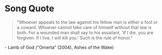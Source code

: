 # Song Quote

> "Whoever appeals to the law against his fellow man is either a fool or a coward. Whoever cannot take care of himself without that law is both. For a wounded man shall say to his assailant, 'If I die, you are forgiven. If I live, I will kill you.' Such is the rule of honor."

\- Lamb of God
 ("Omerta" (2004), Ashes of the Wake)